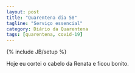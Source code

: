 ```yaml
---
layout: post
title: "Quarentena dia 58"
tagline: "Serviço essencial"
category: Diário da Quarentena
tags: [quarentena, covid-19]
---
```

{% include JB/setup %}

Hoje eu cortei o cabelo da Renata e ficou bonito.
